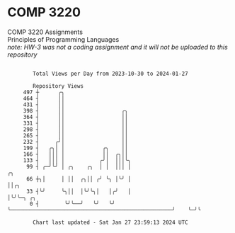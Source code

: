 # COMP 3220
COMP 3220 Assignments  
Principles of Programming Languages  
*note: HW-3 was not a coding assignment and it will not be uploaded to this repository*  

```

        Total Views per Day from 2023-10-30 to 2024-01-27

        Repository Views
     497 ┼      ╭╮
     464 ┤      ││
     431 ┤      ││
     398 ┤      ││                  ╭╮
     364 ┤      ││                  ││
     331 ┤      ││                  ││
     298 ┤      ││                  ││
     265 ┤      ││                  ││
     232 ┤     ╭╯│                  ││
     199 ┤   ╭╮│ │            ╭╮    ││
     166 ┤   │││ │            ││  ╭╮││
     133 ┤   │││ │           ╭╯│  │││╰╮
      99 ┤ ╭─╯╰╯ │ ╭╮    ╭╮  │ │  │││ │                                                   ╭╮
      66 ┼╮│     │ ││  ╭╮││ ╭╯ ╰╮ │╰╯ │                                                   ││╭╮
      33 ┤╰╯     ╰╮││  │╰╯╰╮│   │╭╯   │                                                   │╰╯╰─╮ ╭╮
       0 ┤        ╰╯╰──╯   ╰╯   ╰╯    ╰───────────────────────────────────────────────────╯    ╰─╯╰

        Chart last updated - Sat Jan 27 23:59:13 2024 UTC
        
```
